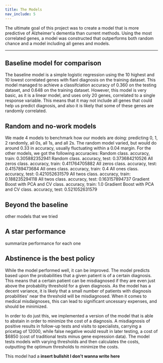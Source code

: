 ```yaml
---
title: The Models
nav_include: 5
---
```


The ultimate goal of this project was to create a model that is more predictive of Alzheimer's dementia than current methods. Using the most correlated genes, a model was constructed that outperforms both random chance and a model including all genes and models.

----------


Baseline model for comparison
-------------

The baseline model is a simple logistic regression using the 10 highest and 10 lowest correlated genes with fianl diagnosis on the training dataset. This model managed to achieve a classifciation accuracy of 0.360 on the testing dataset, and 0.648 on the training dataset. However, this model is very basic, as it is a linear model, and uses only 20 genes, correlated to a single response variable. This means that it may not include all genes that could help us predict diagnosis, and also it is likely that some of these genes are randomly correlated.


Random and no-work models
-------------
We made 4 models to benchmark how our models are doing: predicting 0, 1, 2 randomly, all 0s, all 1s, and all 2s. The random model varied, but would do around 0.33 in accuracy, usually fluctuating within a 0.04 margin. For the other models, we got the following accuracies:
Random class. accuracy, train:  0.305882352941
Random class. accuracy, test:  0.373684210526
All zeros class. accuracy, train:  0.411764705882
All zeros class. accuracy, test:  0.415789473684
All ones class. accuracy, train:  0.4
All ones class. accuracy, test:  0.421052631579
All twos class. accuracy, train:  0.188235294118
All twos class. accuracy, test:  0.163157894737
Gradient Boost with PCA and CV class. accuracy, train:  1.0
Gradient Boost with PCA and CV class. accuracy, test:  0.521052631579


Beyond the baseline
-------------
other models that we tried


A star performance
-------------
summarize performance for each one


Abstinence is the best policy
-------------

While the model performed well, it can be improved. The model predicts based upon the probabilities that a given patient is of a certain diagnosis. This means that a certain patient can be misdiagnosed if they are even just above the probability threshold for a given diagnosis. As the model has a decent variance, it is likely that a small number of patients with diagnosis proabilities' near the threshold will be misdiagnosed. When it comes to medical misdaignoses, this can lead to significant uncessary expenses, and should be minimized. 

In order to do just this, we implemented a version of the model that is able to abstain in order to minimize the cost of a diagnosis. A misdiagnosis of positive results in follow-up tests and visits to specialists, carrying a pricetag of 12000, while false negative would result in later testing, a cost of $6850 (cost of traditional tests minus gene expression data). The model tests models with varying thresholds and then calculates the costs, outputting the optimum thresholds to minimize the costs. 

This model had a **insert bullshit I don't wanna write here**
